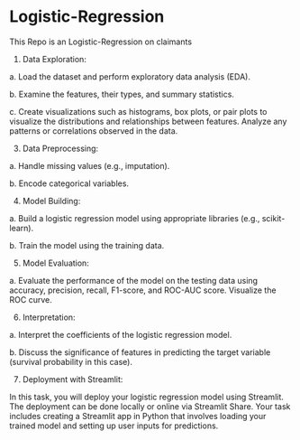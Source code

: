 # Logistic-Regression
This Repo is an Logistic-Regression on claimants
1. Data Exploration:
   
a. Load the dataset and perform exploratory data analysis (EDA).

b. Examine the features, their types, and summary statistics.

c. Create visualizations such as histograms, box plots, or pair plots to visualize the distributions and relationships between features.
Analyze any patterns or correlations observed in the data.

3. Data Preprocessing:

a. Handle missing values (e.g., imputation).

b. Encode categorical variables.

4. Model Building:

a. Build a logistic regression model using appropriate libraries (e.g., scikit-learn).

b. Train the model using the training data.

5. Model Evaluation:

a. Evaluate the performance of the model on the testing data using accuracy, precision, recall, F1-score, and ROC-AUC score.
Visualize the ROC curve.

6. Interpretation:

a. Interpret the coefficients of the logistic regression model.

b. Discuss the significance of features in predicting the target variable (survival probability in this case).

7. Deployment with Streamlit:

In this task, you will deploy your logistic regression model using Streamlit. The deployment can be done locally or online via Streamlit Share. Your task includes creating a Streamlit app in Python that involves loading your trained model and setting up user inputs for predictions. 
